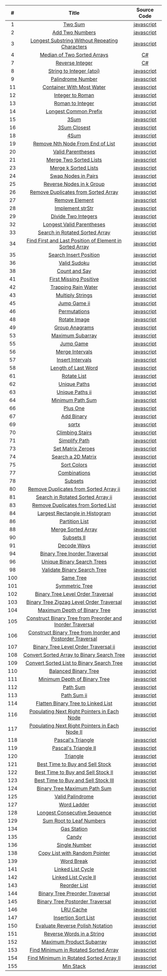 | # | Title | Source Code | 
|:---:|:---:|:---:|
|1|[Two Sum](https://leetcode.com/problems/two-sum)|[javascript](https://github.com/berkansivri/LeetCode/blob/master/LeetCode/1.%20Two%20Sum/TwoSum.js)|
|2|[Add Two Numbers](https://leetcode.com/problems/add-two-numbers)|[javascript](https://github.com/berkansivri/LeetCode/blob/master/LeetCode/2.%20Add%20Two%20Numbers/AddTwoNumbers.js)|
|3|[Longest Substring Without Repeating Characters](https://leetcode.com/problems/longest-substring-without-repeating-characters)|[javascript](https://github.com/berkansivri/LeetCode/blob/master/LeetCode/3.%20Longest%20Substring%20Without%20Repeating%20Characters/LengthOfLongestSubstring.js)|
|4|[Median of Two Sorted Arrays](https://leetcode.com/problems/median-of-two-sorted-arrays/)|[C#](https://github.com/berkansivri/LeetCode/blob/master/LeetCode/4.%20Median%20of%20Two%20Sorted%20Arrays/FindMedianSortedArrays.cs)|
|7|[Reverse Integer](https://leetcode.com/problems/reverse-integer/)|[C#](https://github.com/berkansivri/LeetCode/blob/master/LeetCode/7.%20Reverse%20Integer/ReverseInteger.cs)|
|8|[String to Integer (atoi)](https://leetcode.com/problems/string-to-integer-atoi/)|[javascript](https://github.com/berkansivri/LeetCode/blob/master/LeetCode/8.%20String%20to%20Integer%20(atoi)/Atoi.js)|
|9|[Palindrome Number](https://leetcode.com/problems/palindrome-number/)|[javascript](https://github.com/berkansivri/LeetCode/blob/master/LeetCode/9.%20Palindrome%20Number/IsPalindrome.js)|
|11|[Container With Most Water](https://leetcode.com/problems/container-with-most-water/)|[javascript](https://github.com/berkansivri/LeetCode/blob/master/LeetCode/11.%20Container%20With%20Most%20Water/MaxArea.js)|
|12|[Integer to Roman](https://leetcode.com/problems/integer-to-roman/)|[javascript](https://github.com/berkansivri/LeetCode/blob/master/LeetCode/12.%20Integer%20to%20Roman/IntToRoman.js)|
|13|[Roman to Integer](https://leetcode.com/problems/roman-to-integer/)|[javascript](https://github.com/berkansivri/LeetCode/blob/master/LeetCode/13.%20Roman%20to%20Integer/RomanToInt.js)|
|14|[Longest Common Prefix](https://leetcode.com/problems/longest-common-prefix/)|[javascript](https://github.com/berkansivri/LeetCode/blob/master/LeetCode/14.%20Longest%20Common%20Prefix/LongestCommonPrefix.js)|
|15|[3Sum](https://leetcode.com/problems/3sum/)|[javascript](https://github.com/berkansivri/LeetCode/blob/master/LeetCode/15.%203Sum/ThreeSum.js)|
|16|[3Sum Closest](https://leetcode.com/problems/3sum-closest/)|[javascript](https://github.com/berkansivri/LeetCode/blob/master/LeetCode/16.%203Sum%20Closest/ThreeSumClosest.js)|
|18|[4Sum](https://leetcode.com/problems/4sum/)|[javascript](https://github.com/berkansivri/LeetCode/blob/master/LeetCode/18.%204Sum/FourSum.js)|
|19|[Remove Nth Node From End of List](https://leetcode.com/problems/remove-nth-node-from-end-of-list/)|[javascript](https://github.com/berkansivri/LeetCode/blob/master/LeetCode/19.%20Remove%20Nth%20Node%20From%20End%20of%20List/RemoveNthFromEnd.js)|
|20|[Valid Parentheses](https://leetcode.com/problems/valid-parentheses/)|[javascript](https://github.com/berkansivri/LeetCode/blob/master/LeetCode/20.%20Valid%20Parentheses/IsValid.js)|
|21|[Merge Two Sorted Lists](https://leetcode.com/problems/merge-two-sorted-lists/)|[javascript](https://github.com/berkansivri/LeetCode/blob/master/LeetCode/21.%20Merge%20Two%20Sorted%20Lists/MergeTwoLists.js)|
|23|[Merge k Sorted Lists](https://leetcode.com/problems/merge-k-sorted-lists/)|[javascript](https://github.com/berkansivri/LeetCode/blob/master/LeetCode/23.%20Merge%20k%20Sorted%20Lists/MergeKLists.js)|
|24|[Swap Nodes in Pairs](https://leetcode.com/problems/swap-nodes-in-pairs/)|[javascript](https://github.com/berkansivri/LeetCode/blob/master/LeetCode/24.%20Swap%20Nodes%20in%20Pairs/SwapPairs.js)|
|25|[Reverse Nodes in k Group](https://leetcode.com/problems/reverse-nodes-in-k-group/)|[javascript](https://github.com/berkansivri/LeetCode/blob/master/LeetCode/25.%20Reverse%20Nodes%20in%20k-Group/ReverseKGroup.js)|
|26|[Remove Duplicates from Sorted Array](https://leetcode.com/problems/remove-duplicates-from-sorted-array/)|[javascript](https://github.com/berkansivri/LeetCode/blob/master/LeetCode/26.%20Remove%20Duplicates%20from%20Sorted%20Array/RemoveDuplicates.js)|
|27|[Remove Element](https://leetcode.com/problems/remove-element/)|[javascript](https://github.com/berkansivri/LeetCode/blob/master/LeetCode/27.%20Remove%20Element/RemoveElement.js)|
|28|[Implement strStr](https://leetcode.com/problems/implement-strstr/)|[javascript](https://github.com/berkansivri/LeetCode/blob/master/LeetCode/28.%20Implement%20strStr/StrStr.js)|
|29|[Divide Two Integers](https://leetcode.com/problems/divide-two-integers/)|[javascript](https://github.com/berkansivri/LeetCode/blob/master/LeetCode/29.%20Divide%20Two%20Integers/Divide.js)|
|32|[Longest Valid Parentheses](https://leetcode.com/problems/longest-valid-parentheses/)|[javascript](https://github.com/berkansivri/LeetCode/blob/master/LeetCode/32.%20Longest%20Valid%20Parentheses/LongestValidParentheses.js)|
|33|[Search in Rotated Sorted Array](https://leetcode.com/problems/search-in-rotated-sorted-array/)|[javascript](https://github.com/berkansivri/LeetCode/blob/master/LeetCode/33.%20Search%20in%20Rotated%20Sorted%20Array/Search.js)|
|34|[Find First and Last Position of Element in Sorted Array](https://leetcode.com/problems/find-first-and-last-position-of-element-in-sorted-array/)|[javascript](https://github.com/berkansivri/LeetCode/blob/master/LeetCode/34.%20Find%20First%20and%20Last%20Position%20of%20Element%20in%20Sorted%20Array/SearchRange.js)|
|35|[Search Insert Position](https://leetcode.com/problems/search-insert-position/)|[javascript](https://github.com/berkansivri/LeetCode/blob/master/LeetCode/35.%20Search%20Insert%20Position/SearchInsert.js)|
|36|[Valid Sudoku](https://leetcode.com/problems/valid-sudoku/)|[javascript](https://github.com/berkansivri/LeetCode/blob/master/LeetCode/36.%20Valid%20Sudoku/IsValidSudoku.js)|
|38|[Count and Say](https://leetcode.com/problems/count-and-say/)|[javascript](https://github.com/berkansivri/LeetCode/blob/master/LeetCode/38.%20Count%20and%20Say/CountAndSay.js)|
|41|[First Missing Positive](https://leetcode.com/problems/first-missing-positive/)|[javascript](https://github.com/berkansivri/LeetCode/blob/master/LeetCode/41.%20First%20Missing%20Positive/FirstMissingPositive.js)|
|42|[Trapping Rain Water](https://leetcode.com/problems/trapping-rain-water/)|[javascript](https://github.com/berkansivri/LeetCode/blob/master/LeetCode/42.%20Trapping%20Rain%20Water/Trap.js)|
|43|[Multiply Strings](https://leetcode.com/problems/multiply-strings/)|[javascript](https://github.com/berkansivri/LeetCode/blob/master/LeetCode/43.%20Multiply%20Strings/Multiple.js)|
|45|[Jump Game ii](https://leetcode.com/problems/jump-game-ii/)|[javascript](https://github.com/berkansivri/LeetCode/blob/master/LeetCode/45.%20Jump%20Game%20II/Jump.js)|
|46|[Permutations](https://leetcode.com/problems/permutations/)|[javascript](https://github.com/berkansivri/LeetCode/tree/master/LeetCode/46.%20Permutations/permute.js)|
|48|[Rotate Image](https://leetcode.com/problems/rotate-image/)|[javascript](https://github.com/berkansivri/LeetCode/tree/master/LeetCode/48.%20Rotate%20Image/Rotate.js)|
|49|[Group Anagrams](https://leetcode.com/problems/group-anagrams/)|[javascript](https://github.com/berkansivri/LeetCode/tree/master/LeetCode/49.%20Group%20Anagrams/GroupAnagrams.js)|
|53|[Maximum Subarray](https://leetcode.com/problems/maximum-subarray/)|[javascript](https://github.com/berkansivri/LeetCode/blob/master/LeetCode/53.%20Maximum%20Subarray/MaxSubArray.js)|
|55|[Jump Game](https://leetcode.com/problems/jump-game/)|[javascript](https://github.com/berkansivri/LeetCode/blob/master/LeetCode/55.%20Jump%20Game/CanJump.js)|
|56|[Merge Intervals](https://leetcode.com/problems/merge-intervals/)|[javascript](https://github.com/berkansivri/LeetCode/blob/master/LeetCode/56.%20Merge%20Intervals/Merge.js)|
|57|[Insert Intervals](https://leetcode.com/problems/insert-intervals/)|[javascript](https://github.com/berkansivri/LeetCode/blob/master/LeetCode/57.%20Insert%20Intervals/Insert.js)|
|58|[Length of Last Word](https://leetcode.com/problems/length-of-last-word/)|[javascript](https://github.com/berkansivri/LeetCode/blob/master/LeetCode/58.%20Length%20of%20Last%20Word/LengthOfLastWord.js)|
|61|[Rotate List](https://leetcode.com/problems/rotate-list/)|[javascript](https://github.com/berkansivri/LeetCode/blob/master/LeetCode/61.%20Rotate%20List/RotateRight.js)|
|62|[Unique Paths](https://leetcode.com/problems/unique-paths/)|[javascript](https://github.com/berkansivri/LeetCode/blob/master/LeetCode/62.%20Unique%20Paths/UniquePaths.js)|
|63|[Unique Paths ii](https://leetcode.com/problems/unique-paths-ii/)|[javascript](https://github.com/berkansivri/LeetCode/blob/master/LeetCode/63.%20Unique%20Paths%20II/UniquePathsWithObstacles.js)|
|64|[Minimum Path Sum](https://leetcode.com/problems/minimum-path-sum/)|[javascript](https://github.com/berkansivri/LeetCode/blob/master/LeetCode/64.%20Minimum%20Path%20Sum/MinPathSum.js)|
|66|[Plus One](https://leetcode.com/problems/plus-one/)|[javascript](https://github.com/berkansivri/LeetCode/blob/master/LeetCode/66.%20Plus%20One/PlusOne.js)|
|67|[Add Binary](https://leetcode.com/problems/add-binary/)|[javascript](https://github.com/berkansivri/LeetCode/blob/master/LeetCode/67.%20Add%20Binary/AddBinary.js)|
|69|[sqrtx](https://leetcode.com/problems/sqrtx/)|[javascript](https://github.com/berkansivri/LeetCode/blob/master/LeetCode/69.%20sqrtx/MySqrt.js)|
|70|[Climbing Stairs](https://leetcode.com/problems/climbing-stairs/)|[javascript](https://github.com/berkansivri/LeetCode/blob/master/LeetCode/70.%20Climbing%20Stairs/ClimbStairs.js)|
|71|[Simplify Path](https://leetcode.com/problems/simplify-path/)|[javascript](https://github.com/berkansivri/LeetCode/blob/master/LeetCode/71.%20Simplify%20Path/SimplifyPath.js)|
|73|[Set Matrix Zeroes](https://leetcode.com/problems/set-matrix-zeroes/)|[javascript](https://github.com/berkansivri/LeetCode/blob/master/LeetCode/73.%20Set%20Matrix%20Zeroes/SetZeroes.js)|
|74|[Search a 2D Matrix](https://leetcode.com/problems/search-a-2d-matrix/)|[javascript](https://github.com/berkansivri/LeetCode/blob/master/LeetCode/74.%20Search%20a%202D%20Matrix/SearchMatrix.js)|
|75|[Sort Colors](https://leetcode.com/problems/sort-colors/)|[javascript](https://github.com/berkansivri/LeetCode/blob/master/LeetCode/75.%20Sort%20Colors/SortColors.js)|
|77|[Combinations](https://leetcode.com/problems/combinations/)|[javascript](https://github.com/berkansivri/LeetCode/blob/master/LeetCode/77.%20Combinations/Combine.js)|
|78|[Subsets](https://leetcode.com/problems/subsets/)|[javascript](https://github.com/berkansivri/LeetCode/blob/master/LeetCode/78.%20Subsets/Subsets.js)|
|80|[Remove Duplicates from Sorted Array ii](https://leetcode.com/problems/remove-duplicates-from-sorted-array-ii/)|[javascript](https://github.com/berkansivri/LeetCode/blob/master/LeetCode/80.%20Remove%20Duplicates%20from%20Sorted%20Array%20ii/removeDuplicates.js)|
|81|[Search in Rotated Sorted Array ii](https://leetcode.com/problems/search-in-rotated-sorted-array-ii/)|[javascript](https://github.com/berkansivri/LeetCode/blob/master/LeetCode/81.%20Search%20in%20Rotated%20Sorted%20Array%20ii/Search.js)|
|83|[Remove Duplicates from Sorted List](https://leetcode.com/problems/remove-duplicates-from-sorted-list/)|[javascript](https://github.com/berkansivri/LeetCode/blob/master/LeetCode/83.%20Remove%20Duplicates%20from%20Sorted%20List/DeleteDuplicates.js)|
|84|[Largest Rectangle in Histogram](https://leetcode.com/problems/largest-rectangle-in-histogram/)|[javascript](https://github.com/berkansivri/LeetCode/blob/master/LeetCode/84.%20Largest%20Rectangle%20in%20Histogram/LargestRectangleArea.js)|
|86|[Partition List](https://leetcode.com/problems/partition-list/)|[javascript](https://github.com/berkansivri/LeetCode/blob/master/LeetCode/86.%20Partition%20List/Partition.js)|
|88|[Merge Sorted Array](https://leetcode.com/problems/merge-sorted-array/)|[javascript](https://github.com/berkansivri/LeetCode/blob/master/LeetCode/88.%20Merge%20Sorted%20Array/Merge.js)|
|90|[Subsets II](https://leetcode.com/problems/subsets-ii/)|[javascript](https://github.com/berkansivri/LeetCode/blob/master/LeetCode/90.%20Subsets%20II/SubsetsWithDup.js)|
|91|[Decode Ways](https://leetcode.com/problems/decode-ways/)|[javascript](https://github.com/berkansivri/LeetCode/blob/master/LeetCode/91.%20Decode%20Ways/NumDecodings.js)|
|94|[Binary Tree Inorder Traversal](https://leetcode.com/problems/binary-tree-inorder-traversal/)|[javascript](https://github.com/berkansivri/LeetCode/blob/master/LeetCode/94.%20Binary%20Tree%20Inorder%20Traversal/InorderTraversal.js)|
|96|[Unique Binary Search Trees](https://leetcode.com/problems/unique-binary-search-trees/)|[javascript](https://github.com/berkansivri/LeetCode/blob/master/LeetCode/96.%20Unique%20Binary%20Search%20Trees/NumTrees.js)|
|98|[Validate Binary Search Tree](https://leetcode.com/problems/validate-binary-search-tree/)|[javascript](https://github.com/berkansivri/LeetCode/blob/master/LeetCode/98.%20Validate%20Binary%20Search%20Tree/IsValidBST.js)|
|100|[Same Tree](https://leetcode.com/problems/same-tree/)|[javascript](https://github.com/berkansivri/LeetCode/blob/master/LeetCode/100.%20Same%20Tree/IsSameTree.js)| 
|101|[Symmetric Tree](https://leetcode.com/problems/symmetric-tree/)|[javascript](https://github.com/berkansivri/LeetCode/blob/master/LeetCode/101.%20Symmetric%20Tree/IsSymmetric.js)|
|102|[Binary Tree Level Order Traversal](https://leetcode.com/problems/binary-tree-level-order-traversal/)|[javascript](https://github.com/berkansivri/LeetCode/blob/master/LeetCode/102.%20Binary%20Tree%20Level%20Order%20Traversal/LevelOrder.js)|
|103|[Binary Tree Zigzag Level Order Traversal](https://leetcode.com/problems/binary-tree-zigzag-level-order-traversal/)|[javascript](https://github.com/berkansivri/LeetCode/blob/master/LeetCode/103.%20Binary%20Tree%20Zigzag%20Level%20Order%20Traversal/ZigzagLevelOrder.js)|
|104|[Maximum Depth of Binary Tree](https://leetcode.com/problems/maximum-depth-of-binary-tree/)|[javascript](https://github.com/berkansivri/LeetCode/blob/master/LeetCode/104.%20Maximum%20Depth%20of%20Binary%20Tree/MaxDepth.js)|
|105|[Construct Binary Tree from Preorder and Inorder Traversal](https://leetcode.com/problems/construct-binary-tree-from-preorder-and-inorder-traversal/)|[javascript](https://github.com/berkansivri/LeetCode/blob/master/LeetCode/105.%20Construct%20Binary%20Tree%20from%20Preorder%20and%20Inorder%20Traversal/BuildTree.js)|
|106|[Construct Binary Tree from Inorder and Postorder Traversal](https://leetcode.com/problems/construct-binary-tree-from-inorder-and-postorder-traversal/)|[javascript](https://github.com/berkansivri/LeetCode/blob/master/LeetCode/106.%20Construct%20Binary%20Tree%20from%20Inorder%20and%20Postorder%20Traversal/BuildTree.js)|
|107|[Binary Tree Level Order Traversal ii](https://leetcode.com/problems/binary-tree-level-order-traversal-ii/)|[javascript](https://github.com/berkansivri/LeetCode/blob/master/LeetCode/107.%20Binary%20Tree%20Level%20Order%20Traversal%20ii/LevelOrderBottom.js)|
|108|[Convert Sorted Array to Binary Search Tree](https://leetcode.com/problems/convert-sorted-array-to-binary-search-tree/)|[javascript](https://github.com/berkansivri/LeetCode/blob/master/LeetCode/108.%20Convert%20Sorted%20Array%20to%20Binary%20Search%20Tree/SortedArrayToBST.js)|
|109|[Convert Sorted List to Binary Search Tree](https://leetcode.com/problems/convert-sorted-list-to-binary-search-tree/)|[javascript](https://github.com/berkansivri/LeetCode/blob/master/LeetCode/109.%20Convert%20Sorted%20List%20to%20Binary%20Search%20Tree/SortedListToBST.js)|
|110|[Balanced Binary Tree](https://leetcode.com/problems/balanced-binary-tree/)|[javascript](https://github.com/berkansivri/LeetCode/blob/master/LeetCode/110.%20Balanced%20Binary%20Tree/IsBalanced.js)|
|111|[Minimum Depth of Binary Tree](https://leetcode.com/problems/minimum-depth-of-binary-tree/)|[javascript](https://github.com/berkansivri/LeetCode/blob/master/LeetCode/111.%20Minimum%20Depth%20of%20Binary%20Tree/MinDepth.js)|
|112|[Path Sum](https://leetcode.com/problems/path-sum/)|[javascript](https://github.com/berkansivri/LeetCode/blob/master/LeetCode/112.%20Path%20Sum/HasPathSum.js)|
|113|[Path Sum ii](https://leetcode.com/problems/path-sum-II/)|[javascript](https://github.com/berkansivri/LeetCode/blob/master/LeetCode/113.%20Path%20Sum%20II/PathSum.js)|
|114|[Flatten Binary Tree to Linked List](https://leetcode.com/problems/flatten-binary-tree-to-linked-list/)|[javascript](https://github.com/berkansivri/LeetCode/blob/master/LeetCode/114.%20Flatten%20Binary%20Tree%20to%20Linked%20List/Flatten.js)|
|116|[Populating Next Right Pointers in Each Node](https://leetcode.com/problems/populating-next-right-pointers-in-each-node/)|[javascript](https://github.com/berkansivri/LeetCode/blob/master/LeetCode/116.%20Populating%20Next%20Right%20Pointers%20in%20Each%20Node/Connect.js)|
|117|[Populating Next Right Pointers in Each Node II](https://leetcode.com/problems/populating-next-right-pointers-in-each-node-ii/)|[javascript](https://github.com/berkansivri/LeetCode/blob/master/LeetCode/117.%20Populating%20Next%20Right%20Pointers%20in%20Each%20Node%20II/Connect.js)|
|118|[Pascal's Triangle](https://leetcode.com/problems/pascal's-triangle/)|[javascript](https://github.com/berkansivri/LeetCode/blob/master/LeetCode/118.%20Pascal's%20Triangle/Generate.js)|
|119|[Pascal's Triangle II](https://leetcode.com/problems/pascal's-triangle-ii/)|[javascript](https://github.com/berkansivri/LeetCode/blob/master/LeetCode/119.%20Pascal's%20Triangle%20II/GetRow.js)|
|120|[Triangle](https://leetcode.com/problems/triangle/)|[javascript](https://github.com/berkansivri/LeetCode/blob/master/LeetCode/120.%20Triangle/MinimumTotal.js)|
|121|[Best Time to Buy and Sell Stock](https://leetcode.com/problems/best-time-to-buy-and-sell-stock/)|[javascript](https://github.com/berkansivri/LeetCode/blob/master/LeetCode/121.%20Best%20Time%20to%20Buy%20and%20Sell%20Stock/MaxProfit.js)|
|122|[Best Time to Buy and Sell Stock II](https://leetcode.com/problems/best-time-to-buy-and-sell-stock-ii/)|[javascript](https://github.com/berkansivri/LeetCode/blob/master/LeetCode/122.%20Best%20Time%20to%20Buy%20and%20Sell%20Stock%20II/MaxProfit.js)|
|123|[Best Time to Buy and Sell Stock III](https://leetcode.com/problems/best-time-to-buy-and-sell-stock-iii/)|[javascript](https://github.com/berkansivri/LeetCode/blob/master/LeetCode/123.%20Best%20Time%20to%20Buy%20and%20Sell%20Stock%20III/MaxProfit.js)|
|124|[Binary Tree Maximum Path Sum](https://leetcode.com/problems/binary-tree-maximum-path-sum/)|[javascript](https://github.com/berkansivri/LeetCode/blob/master/LeetCode/124.%20Binary%20Tree%20Maximum%20Path%20Sum/MaxPathSum.js)|
|125|[Valid Palindrome](https://leetcode.com/problems/valid-palindrome/)|[javascript](https://github.com/berkansivri/LeetCode/blob/master/LeetCode/125.%20Valid%20Palindrome/IsPalindrome.js)|
|127|[Word Ladder](https://leetcode.com/problems/word-ladder/)|[javascript](https://github.com/berkansivri/LeetCode/blob/master/LeetCode/127.%20Word%20Ladder/FindLadders.js)|
|128|[Longest Consecutive Sequence](https://leetcode.com/problems/longest-consecutive-sequence/)|[javascript](https://github.com/berkansivri/LeetCode/blob/master/LeetCode/128.%20Longest%20Consecutive%20Sequence/LongestConsecutive.js)|
|129|[Sum Root to Leaf Numbers](https://leetcode.com/problems/sum-root-to-leaf-numbers/)|[javascript](https://github.com/berkansivri/LeetCode/blob/master/LeetCode/129.%20Sum%20Root%20to%20Leaf%20Numbers/SumNumbers.js)|
|134|[Gas Station](https://leetcode.com/problems/gas-station/)|[javascript](https://github.com/berkansivri/LeetCode/blob/master/LeetCode/134.%20Gas%20Station/CanCompleteCircuit.js)|
|135|[Candy](https://leetcode.com/problems/candy/)|[javascript](https://github.com/berkansivri/LeetCode/blob/master/LeetCode/135.%20Candy/Candy.js)|
|136|[Single Number](https://leetcode.com/problems/single-number/)|[javascript](https://github.com/berkansivri/LeetCode/blob/master/LeetCode/136.%20Single%20Number/SingleNumber.js)|
|138|[Copy List with Random Pointer](https://leetcode.com/problems/copy-list-with-random-pointer/)|[javascript](https://github.com/berkansivri/LeetCode/blob/master/LeetCode/138.%20Copy%20List%20with%20Random%20Pointer/CopyRandomList.js)|
|139|[Word Break](https://leetcode.com/problems/word-break/)|[javascript](https://github.com/berkansivri/LeetCode/blob/master/LeetCode/139.%20Word%20Break/WordBreak.js)|
|141|[Linked List Cycle](https://leetcode.com/problems/linked-list-cycle/)|[javascript](https://github.com/berkansivri/LeetCode/blob/master/LeetCode/141.%20Linked%20List%20Cycle/HasCycle.js)|
|142|[Linked List Cycle II](https://leetcode.com/problems/linked-list-cycle-ii/)|[javascript](https://github.com/berkansivri/LeetCode/blob/master/LeetCode/142.%20Linked%20List%20Cycle%20II/DetectCycle.js)|
|143|[Reorder List](https://leetcode.com/problems/reorder-list/)|[javascript](https://github.com/berkansivri/LeetCode/blob/master/LeetCode/143.%20Reorder%20List/ReorderList.js)|
|144|[Binary Tree Preorder Traversal](https://leetcode.com/problems/binary-tree-preorder-traversal/)|[javascript](https://github.com/berkansivri/LeetCode/blob/master/LeetCode/144.%20Binary%20Tree%20Preorder%20Traversal/PreorderTraversal.js)|
|145|[Binary Tree Postorder Traversal](https://leetcode.com/problems/binary-tree-postorder-traversal/)|[javascript](https://github.com/berkansivri/LeetCode/blob/master/LeetCode/145.%20Binary%20Tree%20Postorder%20Traversal/PostorderTraversal.js)|
|146|[LRU Cache](https://leetcode.com/problems/lru-cache/)|[javascript](https://github.com/berkansivri/LeetCode/blob/master/LeetCode/146.%20LRU%20Cache/LRUCache.js)|
|147|[Insertion Sort List](https://leetcode.com/problems/insertion-sort-list/)|[javascript](https://github.com/berkansivri/LeetCode/blob/master/LeetCode/147.%20Insertion%20Sort%20List/InsertionSortList.js)|
|150|[Evaluate Reverse Polish Notation](https://leetcode.com/problems/evaluate-reverse-polish-notation/)|[javascript](https://github.com/berkansivri/LeetCode/blob/master/LeetCode/150.%20Evaluate%20Reverse%20Polish%20Notation/EvalRPN.js)|
|151|[Reverse Words in a String](https://leetcode.com/problems/reverse-words-in-a-string/)|[javascript](https://github.com/berkansivri/LeetCode/blob/master/LeetCode/151.%20Reverse%20Words%20in%20a%20String/ReverseWords.js)|
|152|[Maximum Product Subarray](https://leetcode.com/problems/maximum-product-subarray/)|[javascript](https://github.com/berkansivri/LeetCode/blob/master/LeetCode/152.%20Maximum%20Product%20Subarray/MaxProduct.js)|
|153|[Find Minimum in Rotated Sorted Array](https://leetcode.com/problems/find-minimum-in-rotated-sorted-array/)|[javascript](https://github.com/berkansivri/LeetCode/blob/master/LeetCode/153.%20Find%20Minimum%20in%20Rotated%20Sorted%20Array/FindMin.js)| 
|154|[Find Minimum in Rotated Sorted Array II](https://leetcode.com/problems/find-minimum-in-rotated-sorted-array-ii/)|[javascript](https://github.com/berkansivri/LeetCode/blob/master/LeetCode/154.%20Find%20Minimum%20in%20Rotated%20Sorted%20Array%20II/FindMin.js)|
|155|[Min Stack](https://leetcode.com/problems/min-stack/)|[javascript](https://github.com/berkansivri/LeetCode/blob/master/LeetCode/155.%20Min%20Stack/MinStack.js)|
